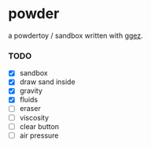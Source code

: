 # powder

a powdertoy / sandbox written with [ggez](https://ggez.rs/).

### TODO

- [x] sandbox
- [x] draw sand inside
- [x] gravity
- [x] fluids
- [ ] eraser
- [ ] viscosity
- [ ] clear button
- [ ] air pressure
